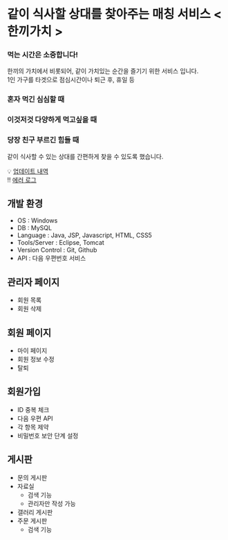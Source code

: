 #  같이 식사할 상대를 찾아주는 매칭 서비스 < 한끼가치 >
 
 ### 먹는 시간은 소중합니다!
 한끼의 가치에서 비롯되어, 같이 가치있는 순간을 즐기기 위한 서비스 입니다.   
 1인 가구를 타겟으로 점심시간이나 퇴근 후, 휴일 등 
 
 ### 혼자 먹긴 심심할 때
 
 ### 이것저것 다양하게 먹고싶을 때
 
 ### 당장 친구 부르긴 힘들 때

 같이 식사할 수 있는 상대를 간편하게 찾을 수 있도록 했습니다.

💡 [업데이트 내역](https://github.com/kizuc/project1/blob/main/update.md)<br>
‼ [에러 로그](https://github.com/kizuc/project1/blob/main/error.md)

## 개발 환경
- OS : Windows
- DB : MySQL
- Language : Java, JSP, Javascript, HTML, CSS5
- Tools/Server : Eclipse, Tomcat
- Version Control : Git, Github
- API : 다음 우편번호 서비스

## 관리자 페이지
  - 회원 목록
  - 회원 삭제
 
## 회원 페이지
  - 마이 페이지
  - 회원 정보 수정
  - 탈퇴
  
## 회원가입
  - ID 중복 체크
  - 다음 우편 API
  - 각 항목 제약
  - 비밀번호 보안 단계 설정
  
## 게시판
  - 문의 게시판
  - 자료실
    + 검색 기능
    + 관리자만 작성 가능
  - 갤러리 게시판
  - 주문 게시판
    + 검색 기능
  
